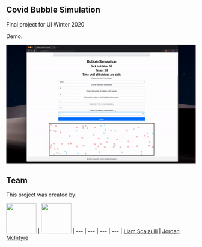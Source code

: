 ## Covid Bubble Simulation
Final project for UI Winter 2020

Demo:

![](images/demo.gif)

## Team

This project was created by:

[<img width="80" height="80" src="https://avatars0.githubusercontent.com/u/31192478?v=4&s=70">](https://github.com/terror) | [<img width="80" height="80" src="https://avatars3.githubusercontent.com/u/39545402?s=400&v=4">](https://github.com/cnrmrphy) |
--- | --- | --- | --- |
[Liam Scalzulli](https://github.com/terror) | [Jordan McIntyre](https://github.com/cnrmrphy)